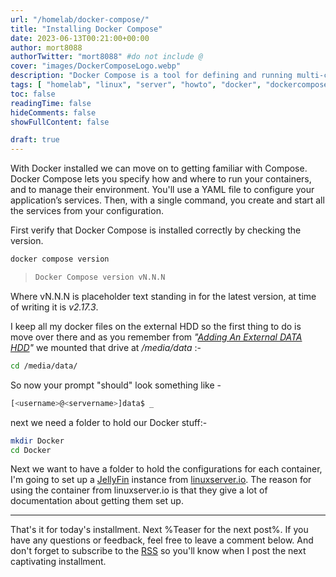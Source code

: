 ```yaml
---
url: "/homelab/docker-compose/"
title: "Installing Docker Compose"
date: 2023-06-13T00:21:00+00:00
author: mort8088
authorTwitter: "mort8088" #do not include @
cover: "images/DockerComposeLogo.webp"
description: "Docker Compose is a tool for defining and running multi-container Docker applications. It allows developers to define a set of services and their dependencies in a single file, which can then be used to build and start the entire application stack with a single command. Docker Compose also provides features like scaling, networking, and environment variables to make it easier to manage complex applications."
tags: [ "homelab", "linux", "server", "howto", "docker", "dockercompose", "bash" ]
toc: false
readingTime: false
hideComments: false
showFullContent: false

draft: true
---
```


With Docker installed we can move on to getting familiar with Compose. Docker Compose lets you specify how and where to run your containers, and to manage their environment. You'll use a YAML file to configure your application’s services. Then, with a single command, you create and start all the services from your configuration.

First verify that Docker Compose is installed correctly by checking the version.

``` bash
docker compose version
```

> ``` bash
> Docker Compose version vN.N.N
> ```

Where vN.N.N is placeholder text standing in for the latest version, at time of writing it is *v2.17.3*.

I keep all my docker files on the external HDD so the first thing to do is move over there and as you remember from *"[Adding An External DATA HDD](/homelab/ext-data-hdd/)"* we mounted that drive at */media/data* :-

``` bash
cd /media/data/
```

So now your prompt "should" look something like -

``` bash
[<username>@<servername>]data$ _
```

next we need a folder to hold our Docker stuff:-

``` bash
mkdir Docker
cd Docker
```

Next we want to have a folder to hold the configurations for each container, I'm going to set up a [JellyFin](https://jellyfin.org) instance from [linuxserver.io](https://www.linuxserver.io). The reason for using the container from linuxserver.io is that they give a lot of documentation about getting them set up.



---

That's it for today's installment. Next %Teaser for the next post%. If you have any questions or feedback, feel free to leave a comment below. And don't forget to subscribe to the [RSS](/index.xml) so you'll know when I post the next captivating installment.

<!-- %adjective% List 
-- exciting
-- enthralling
-- captivating
-- engrossing
fascinating
gripping
riveting
consuming
interesting
-->
